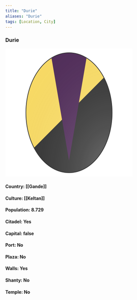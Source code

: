 ```yaml
---
title: "Durie"
aliases: "Durie"
tags: [Location, City]
---
```

### Durie
![](attachment/623a5c7fca4be8ef0424d49fb22f091d.svg)

#### Country: [[Gande]]

#### Culture: [[Keltan]]

#### Population: 8.729

#### Citadel: Yes

#### Capital: false

#### Port: No

#### Plaza: No

#### Walls: Yes

#### Shanty: No

#### Temple: No

